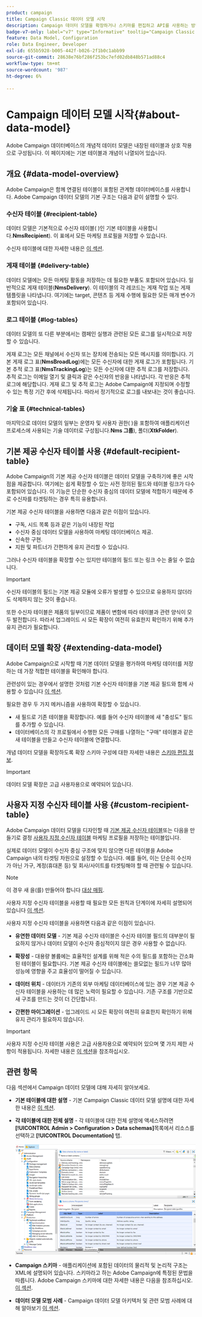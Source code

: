 ```yaml
---
product: campaign
title: Campaign Classic 데이터 모델 시작
description: Campaign 데이터 모델을 확장하거나 스키마를 편집하고 API를 사용하는 방법을 알아보십시오.
badge-v7-only: label="v7" type="Informative" tooltip="Campaign Classic v7에만 적용"
feature: Data Model, Configuration
role: Data Engineer, Developer
exl-id: 655b5928-b005-442f-b026-2f1b0c1abb99
source-git-commit: 28638e76bf286f253bc7efd02db848b571ad88c4
workflow-type: tm+mt
source-wordcount: '987'
ht-degree: 6%

---
```


# Campaign 데이터 모델 시작{#about-data-model}

Adobe Campaign 데이터베이스의 개념적 데이터 모델은 내장된 테이블과 상호 작용으로 구성됩니다. 이 페이지에는 기본 테이블과 개념이 나열되어 있습니다.

## 개요 {#data-model-overview}

Adobe Campaign은 함께 연결된 테이블이 포함된 관계형 데이터베이스를 사용합니다. Adobe Campaign 데이터 모델의 기본 구조는 다음과 같이 설명할 수 있다.

### 수신자 테이블 {#recipient-table}

데이터 모델은 기본적으로 수신자 테이블( )인 기본 테이블을 사용합니다.**NmsRecipient**). 이 표에서 모든 마케팅 프로필을 저장할 수 있습니다.

수신자 테이블에 대한 자세한 내용은 [이 섹션](#default-recipient-table).

### 게재 테이블 {#delivery-table}

데이터 모델에는 모든 마케팅 활동을 저장하는 데 필요한 부품도 포함되어 있습니다. 일반적으로 게재 테이블(**NmsDelivery**). 이 테이블의 각 레코드는 게재 작업 또는 게재 템플릿을 나타냅니다. 여기에는 target, 콘텐츠 등 게재 수행에 필요한 모든 매개 변수가 포함되어 있습니다.

### 로그 테이블 {#log-tables}

데이터 모델의 또 다른 부분에서는 캠페인 실행과 관련된 모든 로그를 일시적으로 저장할 수 있습니다.

게재 로그는 모든 채널에서 수신자 또는 장치에 전송되는 모든 메시지를 의미합니다. 기본 게재 로그 표(**NmsBroadLog**)에는 모든 수신자에 대한 게재 로그가 포함됩니다.
기본 추적 로그 표(**NmsTrackingLog**)는 모든 수신자에 대한 추적 로그를 저장합니다. 추적 로그는 이메일 열기 및 클릭과 같은 수신자의 반응을 나타냅니다. 각 반응은 추적 로그에 해당합니다.
게재 로그 및 추적 로그는 Adobe Campaign에 지정되며 수정할 수 있는 특정 기간 후에 삭제됩니다. 따라서 정기적으로 로그를 내보내는 것이 좋습니다.

### 기술 표 {#technical-tables}

마지막으로 데이터 모델의 일부는 운영자 및 사용자 권한( )을 포함하여 애플리케이션 프로세스에 사용되는 기술 데이터로 구성됩니다.**Nms 그룹**), 폴더(**XtkFolder**).

## 기본 제공 수신자 테이블 사용 {#default-recipient-table}

Adobe Campaign의 기본 제공 수신자 테이블은 데이터 모델을 구축하기에 좋은 시작점을 제공합니다. 여기에는 쉽게 확장할 수 있는 사전 정의된 필드와 테이블 링크가 다수 포함되어 있습니다. 이 기능은 단순한 수신자 중심의 데이터 모델에 적합하기 때문에 주로 수신자를 타겟팅하는 경우 특히 유용합니다.

기본 제공 수신자 테이블을 사용하면 다음과 같은 이점이 있습니다.

* 구독, 시드 목록 등과 같은 기능이 내장된 작업
* 수신자 중심 데이터 모델을 사용하여 마케팅 데이터베이스 제공.
* 신속한 구현.
* 지원 및 파트너가 간편하게 유지 관리할 수 있습니다.

그러나 수신자 테이블을 확장할 수는 있지만 테이블의 필드 또는 링크 수는 줄일 수 없습니다.

>[!IMPORTANT]
>
>수신자 테이블의 필드는 기본 제공 모듈에 오류가 발생할 수 있으므로 유용하지 않더라도 삭제하지 않는 것이 좋습니다.

또한 수신자 테이블은 제품의 일부이므로 제품이 변함에 따라 테이블과 관련 양식이 모두 발전합니다. 따라서 업그레이드 시 모든 확장이 여전히 유효한지 확인하기 위해 추가 유지 관리가 필요합니다.

## 데이터 모델 확장 {#extending-data-model}

Adobe Campaign으로 시작할 때 기본 데이터 모델을 평가하여 마케팅 데이터를 저장하는 데 가장 적합한 테이블을 확인해야 합니다.

관련성이 있는 경우에서 설명한 것처럼 기본 수신자 테이블을 기본 제공 필드와 함께 사용할 수 있습니다 [이 섹션](#default-recipient-table).

필요한 경우 두 가지 메커니즘을 사용하여 확장할 수 있습니다.

* 새 필드로 기존 테이블을 확장합니다. 예를 들어 수신자 테이블에 새 &quot;충성도&quot; 필드를 추가할 수 있습니다.
* 데이터베이스의 각 프로필에서 수행한 모든 구매를 나열하는 &quot;구매&quot; 테이블과 같은 새 테이블을 만들고 수신자 테이블에 연결합니다.

개념 데이터 모델을 확장하도록 확장 스키마 구성에 대한 자세한 내용은 [스키마 편집 정보](../../configuration/using/about-schema-edition.md).

>[!IMPORTANT]
>
>데이터 모델 확장은 고급 사용자용으로 예약되어 있습니다.

## 사용자 지정 수신자 테이블 사용 {#custom-recipient-table}

Adobe Campaign 데이터 모델을 디자인할 때 [기본 제공 수신자 테이블](#default-recipient-table)또는 다음을 만들기로 결정 [사용자 지정 수신자 테이블](../../configuration/using/about-custom-recipient-table.md) 마케팅 프로필을 저장하는 테이블입니다.

실제로 데이터 모델이 수신자 중심 구조에 맞지 않으면 다른 테이블을 Adobe Campaign 내의 타겟팅 차원으로 설정할 수 있습니다. 예를 들어, 이는 단순히 수신자가 아닌 가구, 계정(휴대폰 등) 및 회사/사이트를 타겟팅해야 할 때 관련될 수 있습니다.

>[!NOTE]
>
>이 경우 새 을(를) 만들어야 합니다 [대상 매핑](../../configuration/using/target-mapping.md).

사용자 지정 수신자 테이블을 사용할 때 필요한 모든 원칙과 단계이에 자세히 설명되어 있습니다 [이 섹션](../../configuration/using/about-custom-recipient-table.md).

사용자 지정 수신자 테이블을 사용하면 다음과 같은 이점이 있습니다.

* **유연한 데이터 모델** - 기본 제공 수신자 테이블은 수신자 테이블 필드의 대부분이 필요하지 않거나 데이터 모델이 수신자 중심적이지 않은 경우 사용할 수 없습니다.

* **확장성** - 대용량 볼륨에는 효율적인 설계를 위해 적은 수의 필드를 포함하는 간소화된 테이블이 필요합니다. 기본 제공 수신자 테이블에는 쓸모없는 필드가 너무 많아 성능에 영향을 주고 효율성이 떨어질 수 있습니다.

* **데이터 위치** - 데이터가 기존의 외부 마케팅 데이터베이스에 있는 경우 기본 제공 수신자 테이블을 사용하는 데 많은 노력이 필요할 수 있습니다. 기존 구조를 기반으로 새 구조를 만드는 것이 더 간단합니다.

* **간편한 마이그레이션** - 업그레이드 시 모든 확장이 여전히 유효한지 확인하기 위해 유지 관리가 필요하지 않습니다.

>[!IMPORTANT]
>
>사용자 지정 수신자 테이블 사용은 고급 사용자용으로 예약되어 있으며 몇 가지 제한 사항이 적용됩니다. 자세한 내용은 [이 섹션](../../configuration/using/about-custom-recipient-table.md)을 참조하십시오.

## 관련 항목

다음 섹션에서 Campaign 데이터 모델에 대해 자세히 알아보세요.

* **기본 테이블에 대한 설명** - 기본 Campaign Classic 데이터 모델 설명에 대한 자세한 내용은 [이 섹션](../../configuration/using/data-model-description.md).

* **각 테이블에 대한 전체 설명** - 각 테이블에 대한 전체 설명에 액세스하려면 **[!UICONTROL Admin > Configuration > Data schemas]**&#x200B;목록에서 리소스를 선택하고 **[!UICONTROL Documentation]** 탭.

  ![](assets/data-model_documentation-tab.png)


* **Campaign 스키마** - 애플리케이션에 포함된 데이터의 물리적 및 논리적 구조는 XML에 설명되어 있습니다. 스키마라고 하는 Adobe Campaign에 특정된 문법을 따릅니다. Adobe Campaign 스키마에 대한 자세한 내용은 다음을 참조하십시오. [이 섹션](../../configuration/using/about-schema-reference.md).

* **데이터 모델 모범 사례** - Campaign 데이터 모델 아키텍처 및 관련 모범 사례에 대해 알아보기 [이 섹션](../../configuration/using/data-model-best-practices.md#data-model-architecture).

